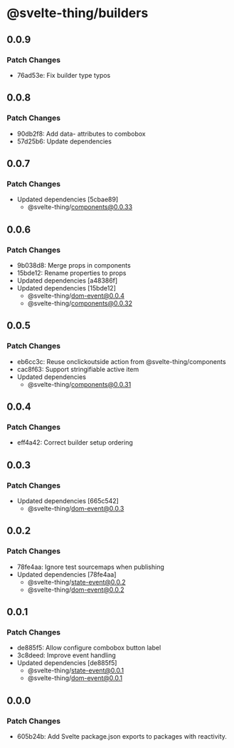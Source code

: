 # @svelte-thing/builders

## 0.0.9

### Patch Changes

-   76ad53e: Fix builder type typos

## 0.0.8

### Patch Changes

-   90db2f8: Add data-<component> attributes to combobox
-   57d25b6: Update dependencies

## 0.0.7

### Patch Changes

-   Updated dependencies [5cbae89]
    -   @svelte-thing/components@0.0.33

## 0.0.6

### Patch Changes

-   9b038d8: Merge props in components
-   15bde12: Rename properties to props
-   Updated dependencies [a48386f]
-   Updated dependencies [15bde12]
    -   @svelte-thing/dom-event@0.0.4
    -   @svelte-thing/components@0.0.32

## 0.0.5

### Patch Changes

-   eb6cc3c: Reuse onclickoutside action from @svelte-thing/components
-   cac8f63: Support stringifiable active item
-   Updated dependencies
    -   @svelte-thing/components@0.0.31

## 0.0.4

### Patch Changes

-   eff4a42: Correct builder setup ordering

## 0.0.3

### Patch Changes

-   Updated dependencies [665c542]
    -   @svelte-thing/dom-event@0.0.3

## 0.0.2

### Patch Changes

-   78fe4aa: Ignore test sourcemaps when publishing
-   Updated dependencies [78fe4aa]
    -   @svelte-thing/state-event@0.0.2
    -   @svelte-thing/dom-event@0.0.2

## 0.0.1

### Patch Changes

-   de885f5: Allow configure combobox button label
-   3c8deed: Improve event handling
-   Updated dependencies [de885f5]
    -   @svelte-thing/state-event@0.0.1
    -   @svelte-thing/dom-event@0.0.1

## 0.0.0

### Patch Changes

-   605b24b: Add Svelte package.json exports to packages with reactivity.
